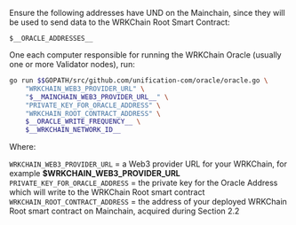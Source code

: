 Ensure the following addresses have UND on the Mainchain, since they will
be used to send data to the WRKChain Root Smart Contract:

```text
$__ORACLE_ADDRESSES__
```

One each computer responsible for running the WRKChain Oracle (usually one or
more Validator nodes), run:

```bash
go run $$GOPATH/src/github.com/unification-com/oracle/oracle.go \
    "WRKCHAIN_WEB3_PROVIDER_URL" \
    "$__MAINCHAIN_WEB3_PROVIDER_URL__" \
    "PRIVATE_KEY_FOR_ORACLE_ADDRESS" \
    "WRKCHAIN_ROOT_CONTRACT_ADDRESS" \
    $__ORACLE_WRITE_FREQUENCY__ \
    $__WRKCHAIN_NETWORK_ID__
```

Where:

`WRKCHAIN_WEB3_PROVIDER_URL` = a Web3 provider URL for your WRKChain, for example
**$__WRKCHAIN_WEB3_PROVIDER_URL__**  
`PRIVATE_KEY_FOR_ORACLE_ADDRESS` = the private key for the Oracle Address which 
will write to the WRKChain Root smart contract  
`WRKCHAIN_ROOT_CONTRACT_ADDRESS` = the address of your deployed WRKChain Root
smart contract on Mainchain, acquired during Section 2.2
